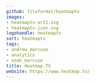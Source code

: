 ```yaml
---
github: fileformat/heatmaptv
images:
- heatmaptv-ar21.svg
- heatmaptv-icon.svg
logohandle: heatmaptv
sort: heatmaptv
tags:
- andrew_marcuse
- analytics
- noah_marcuse
title: Heatmap.TV
website: https://www.heatmap.tv/
---
```

